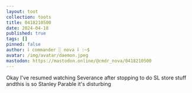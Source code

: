 ```yaml
---
layout: toot
collection: toots
title: 0418210500
date: 2024-04-18
published: true
tags: []
pinned: false
author: ⸸ commander ░ nova ⸸ :~$
avatar: /img/avatar/daemon.jpeg
mastodon: https://mastodon.online/@cmdr_nova/0418210500
---
```


Okay I've resumed watching Severance after stopping to do SL store stuff andthis is so Stanley Parable it's disturbing
